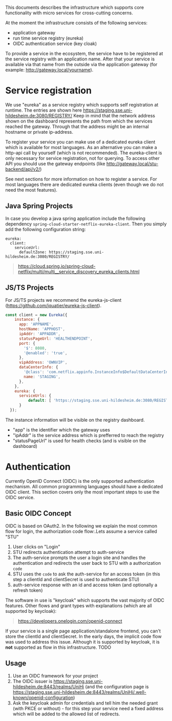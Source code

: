 This documents describes the infrastructure which supports core functionality with micro services for cross-cutting concerns.
 
At the moment the infrastructure consists of the following services:
- application gateway
- run time service registry (eureka) 
- OIDC authentication service (key cloak)

To provide a service in the ecosystem, the service have to be registered at the service registry with an application name. After that your service is available via that name from the outside via the application gateway (for example: http://gateway.local/yourname).


# Service registration

We use "eureka" as a service registry which supports self registration at runtime. The entries are shown here https://staging.sse.uni-hildesheim.de:3080/REGISTRY/
Keep in mind that the network address shown on the dashboard represents the path from which the services reached the gateway. Through that the address might be an internal hostname or private ip-address. 

To register your service you can make use of a dedicated eureka client which is available for most languages. As an alternative you can make a http-api call by yourself (which is not recommended). The eureka-client is only necessary for service registration, not for querying. To access other API you should use the gateway endpoints (like http://gateway.local/stu-backend/api/v2/)

See next sections for more information on how to register a service. For most languages there are dedicated eureka clients (even though we do not need the most features). 

## Java Spring Projects
In case you develop a java spring application include the following dependency `spring-cloud-starter-netflix-eureka-client`. Then you simply add the following configuration string:

```
eureka:
  client:
    serviceUrl:
      defaultZone: https://staging.sse.uni-hildesheim.de:3080/REGISTRY/
```   

> https://cloud.spring.io/spring-cloud-netflix/multi/multi__service_discovery_eureka_clients.html

## JS/TS Projects
For JS/TS projects we recommend the eureka-js-client (https://github.com/jquatier/eureka-js-client). 

```js
const client = new Eureka({
    instance: {
      app: 'APPNAME', 
      hostName: 'APPHOST', 
      ipAddr: 'APPADDR',
      statusPageUrl: 'HEALTHENDPOINT',
      port: {
        '$': 8080,
        '@enabled': 'true',
      },
      vipAddress: 'OWNVIP',
      dataCenterInfo: {
        '@class': 'com.netflix.appinfo.InstanceInfo$DefaultDataCenterInfo',
        name: 'STAGING',
      },
    },
    eureka: {
      serviceUrls: {
          default: [ 'https://staging.sse.uni-hildesheim.de:3080/REGISTRY/eureka/apps']
      }
  });
```

The instance information will be visible on the registry dashboard. 
- "app" is the identifier which the gateway uses
- "ipAddr" is the service address which is prefferred to reach the registry
- "statusPageUrl" is used for health checks (and is visible on the dashboard)

# Authentication

Currently OpenID Connect (OIDC) is the only supported authentication mechanism. All common programming languages should have a dedicated OIDC client. 
This section covers only the most important steps to use the OIDC service. 

## Basic OIDC Concept

OIDC is based on OAuth2. In the following we explain the most common flow for login, the authorization code flow:.Lets assume a service called "STU" 
1. User clicks on "Login"
2. STU redirects authentication attempt to auth-service
3. The auth-service prompts the user a login site and handles the authentication and redirects the user back to STU with a authorization `code`
4. STU uses the `code` to ask the auth-service for an access token (in this step a clientId and clientSecret is used to authenticate STU)
5. auth-service response with an id and access token (and optionally a refresh token)

The software in use is "keycloak" which supports the vast majority of OIDC features. 
Other flows and grant types with explanations (which are all supported by keycloak):
> https://developers.onelogin.com/openid-connect

If your service is a single page application/standalone frontend, you can't store the clientId and clientSecret. In the early days, the implicit code flow was used to address this issue. 
Although it is supported by keycloak, it is **not** supported as flow in this infrastructure. TODO

## Usage

1. Use an OIDC framework for your project 
2. The OIDC issuer is https://staging.sse.uni-hildesheim.de:8443/realms/UniHi (and the configuration page is https://staging.sse.uni-hildesheim.de:8443/realms/UniHi/.well-known/openid-configuration)
3. Ask the keycloak admin for credentials and tell him the needed grant (with PKCE or without) - for this step your service need a fixed address which will be added to the allowed list of redirects. 